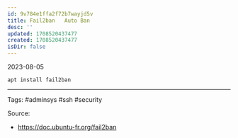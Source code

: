 ```yaml
---
id: 9v784e1ffa2f72b7wayjd5v
title: Fail2ban   Auto Ban
desc: ''
updated: 1708520437477
created: 1708520437477
isDir: false
---
```

2023-08-05


```shell
apt install fail2ban
```


--- 
Tags: #adminsys #ssh #security 

Source:
- https://doc.ubuntu-fr.org/fail2ban